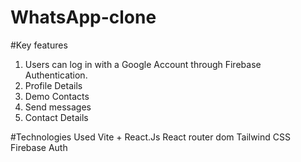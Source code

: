 # WhatsApp-clone

#Key features

1. Users can log in with a Google Account through Firebase Authentication.
2. Profile Details
3. Demo Contacts
4. Send messages
5. Contact Details


#Technologies Used
Vite + React.Js
React router dom
Tailwind CSS
Firebase Auth
